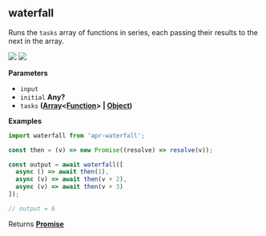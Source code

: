 <!-- Generated by documentation.js. Update this documentation by updating the source code. -->

## waterfall

<a id="waterfall"></a>
Runs the `tasks` array of functions in series, each passing their results to the next in the array.

[![](https://img.shields.io/npm/v/apr-waterfall.svg?style=flat-square)](https://www.npmjs.com/package/apr-waterfall) [![](https://img.shields.io/npm/l/apr-waterfall.svg?style=flat-square)](https://www.npmjs.com/package/apr-waterfall)

**Parameters**

-   `input`  
-   `initial` **Any?** 
-   `tasks` **([Array](https://developer.mozilla.org/en-US/docs/Web/JavaScript/Reference/Global_Objects/Array)&lt;[Function](https://developer.mozilla.org/en-US/docs/Web/JavaScript/Reference/Statements/function)> | [Object](https://developer.mozilla.org/en-US/docs/Web/JavaScript/Reference/Global_Objects/Object))** 

**Examples**

```javascript
import waterfall from 'apr-waterfall';

const then = (v) => new Promise((resolve) => resolve(v));

const output = await waterfall([
  async () => await then(1),
  async (v) => await then(v + 2),
  async (v) => await then(v + 3)
]);

// output = 6
```

Returns **[Promise](https://developer.mozilla.org/en-US/docs/Web/JavaScript/Reference/Global_Objects/Promise)** 
